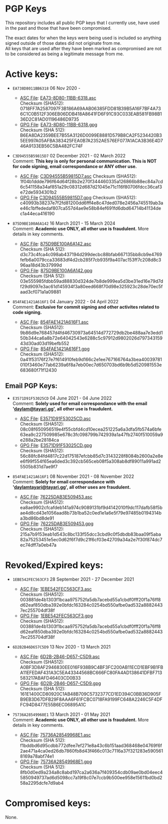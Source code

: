 # PGP Keys

This repository includes all public PGP keys that I currently use, have used in the past and those that have been compromised.  
  
The exact dates for when the keys were being used is included so anything signed outside of those dates did not originate from me.  
All keys that are used after they have been marked as compromised are not to be considered as being a legitimate message from me.  


# Active keys:

- `EA738D8011BB6318` 06 Nov 2020 -
	- [ASC File](https://github.com/daylamtayari/PGP-Keys/tree/master/Key_Files/EA73-8D80-11BB-6318.asc "ASC File"): [EA73-8D80-11BB-6318.asc](https://raw.github.com/daylamtayari/PGP-Keys/master/Key_Files/EA73-8D80-11BB-6318.asc "EA73-8D80-11BB-6318.asc")  
		Checksum (SHA512): 0718FF7A2587097F3B186A69AAB06385FDD81B39B5A16F7BF4A736C1C0B512F306EB06DDB418A8641FD6F91C93C033EAB581FB98B136D2C81AD01196486D9735
	- [GPG File](http:/http://https://github.com/daylamtayari/PGP-Keys/tree/master/Key_Files/EA73-8D80-11BB-6318.pgp "GPG File"): [EA73-8D80-11BB-6318.gpg](https://raw.github.com/daylamtayari/PGP-Keys/master/Key_Files/EA73-8D80-11BB-6318.gpg "EA73-8D80-11BB-6318.gpg")  
		Checksum (SHA 512): B6EA8DA2359BEE7B55A3126D0099E8881D579B8CA2F5234420B35EE997A05AFBA383425FEA0B7A2352AE576EF077A1ACA3B36E4D746A9133EB56C5BA482FC74F

- `C3D94555B59815D7` 02 December 2021 - 02 March 2022  
	Comment: **This key is only for personal communication. This is NOT for code signing, email correspondance or ANY other use.**
	- [ASC File](https://git.tayari.gg/tayari/PGP-Keys/-/blob/master/Key_Files/C3D94555B59815D7.asc "ASC File"): [C3D94555B59815D7.asc](https://git.tayari.gg/tayari/PGP-Keys/-/raw/master/Key_Files/C3D94555B59815D7.asc "C3D94555B59815D7.asc")
		Checksum (SHA512): 1f04b1ddde796f64d64f28b2e270f344460335a126866b88ec84a7cd6c541158a34af851a29c08312d687d21045e71c116f80706fdcc36caf3e72de5934301b2
	- [GPG File](https://git.tayari.gg/tayari/PGP-Keys/-/blob/master/Key_Files/C3D94555B59815D7.gpg "GPG File") [C3D94555B59815D7.gpg](https://git.tayari.gg/tayari/PGP-Keys/-/raw/master/Key_Files/C3D94555B59815D7.gpg "C3D94555B59815D7.gpg")
		Checksum (SHA512): c40993b38237e7f2fd81200dd6fff4e8c47ded078e2456a745519ab3ae46c1bffededaf807ca557d4ae9e58b84ef691fd6dbd64714b41134dec1a44eca416190

- `875D9BE100A6A142` 16 March 2021 - 15 March 2024  
	Comment: **Academic use ONLY, all other use is fraudulent.** More details in key comments.
	- [ASC File](https://github.com/daylamtayari/PGP-Keys/tree/master/Key_Files/875D9BE100A6A142.asc "ASC File"): [875D9BE100A6A142.asc](https://raw.github.com/daylamtayari/PGP-Keys/master/Key_Files/875D9BE100A6A142.asc "875D9BE100A6A142.asc")  
		Checksum (SHA 512): d3c73c4fca4c098ab437194d299decbc88bfab667135bb8cb9e4769fefb6a0079cca33683df4d2cb285f7cb935f9a407ac153ff7c208d8c396aa18d43b37999d
	- [GPG File](https://github.com/daylamtayari/PGP-Keys/tree/master/Key_Files/875D9BE100A6A142.gpg "GPG File"): [875D9BE100A6A142.gpg](https://raw.github.com/daylamtayari/PGP-Keys/master/Key_Files/875D9BE100A6A142.gpg "875D9BE100A6A142.gpg")  
		Checksum (SHA 512): 03e555985fdbb59ad88830d324de7b8de999ea5d3be31ed16e79d7df29d9097e3ac61d145934f3a80eed668f70d98e325923c28de70ec5faad3cf071a1a09881

- `854FAE1421A616F1` 04 January 2022 - 04 April 2022  
	Comment: **Exclusive for commit signing and other activites related to code signing.**  
	- [ASC File](https://git.tayari.gg/tayari/PGP-Keys/-/blob/master/Key_Files/854FAE1421A616F1.asc "ASC File"): [854FAE1421A616F1.asc](https://git.tayari.gg/tayari/PGP-Keys/-/raw/master/Key_Files/854FAE1421A616F1.asc "854FAE1421A616F1.asc")   
		Checksum (SHA512): 9b86d9e768457d4fd46730973a64514d772729db2be488aa7e3edd150b344ca6a8b72e64042543e6288c5c97912d9802026d79734315943d30ad03d19befb552
	- [GPG File](https://git.tayari.gg/tayari/PGP-Keys/-/blob/master/Key_Files/854FAE1421A616F1.gpg "GPG File"): [854FAE1421A616F1.gpg](https://git.tayari.gg/tayari/PGP-Keys/-/raw/master/Key_Files/854FAE1421A616F1.gpg "854FAE1421A616F1.gpg")     
		Checksum (SHA512): 0a41f53176f27e7f614910feb9d166c2e1ee767166764a3bea40039781010f3460e77ab6239a6f8a7eb00ec7d650703bd6b9b5d520981553e683680f71f12430

## Email PGP Keys:

- `E3571D91F53025CD` 04 June 2021 - 04 June 2022  
	Comment: **Solely used for email correspondance with the email 'daylam@tayari.gg', all other use is fraudulent.**
	- [ASC File](https://git.tayari.gg/tayari/PGP-Keys/-/blob/master/Key_Files/E3571D91F53025CD.asc "ASC File"): [E3571D91F53025CD.asc](https://git.tayari.gg/tayari/PGP-Keys/-/raw/master/Key_Files/E3571D91F53025CD.asc "E3571D91F53025CD.asc")   
		Checksum (SHA512): 08c08f650956519e4f55cbfd4cd10ecea251225a6a3dfa5fb574a6bfe63ea9c227509985e678c3fc098799b742939a1a47fb2740f510059a9e288a2be28184ca
	- [GPG File](https://git.tayari.gg/tayari/PGP-Keys/-/blob/master/Key_Files/E3571D91F53025CD.gpg "GPG File"): [E3571D91F53025CD.gpg](https://git.tayari.gg/tayari/PGP-Keys/-/raw/master/Key_Files/E3571D91F53025CD.gpg "E3571D91F53025CD.gpg")     
		Checksum (SHA512): 56c88fc84fd4817c22d175187efcbb85d7c3143228f8084b2600a2e8ee6f99f554f65ea6ded3c392cb565ceb08f5a308ab8df89011a991ad25505b831d7ae9f7

- `854FAE1421A616F1` 08 November 2021 - 08 November 2022  
	Comment: **Solely for email correspondance with 'daylamtayari@tayari.gg', all other uses are fraudulent.**
	- [ASC File](https://git.tayari.gg/tayari/PGP-Keys/-/blob/master/Key_Files/76225DAB3E509453.asc "ASC File"): [76225DAB3E509453.asc](https://git.tayari.gg/tayari/PGP-Keys/-/raw/master/Key_Files/76225DAB3E509453.asc "76225DAB3E509453.asc")   
		Checksum (SHA512): ea8ae9902cfcafdeb141a974c9089131bf9d4142010f9dc117dafb58f5bae4d8cd43e1056aad8b73b1ba52c0ed1e1a6e5f79e97485b0194314ba3bd86bd8de91
	- [GPG File](https://git.tayari.gg/tayari/PGP-Keys/-/blob/master/Key_Files/76225DAB3E509453.gpg "GPG File"): [76225DAB3E509453.gpg](https://git.tayari.gg/tayari/PGP-Keys/-/raw/master/Key_Files/76225DAB3E509453.gpg "76225DAB3E509453.gpg")     
		Checksum (SHA512): 215a7b9153eab1d543c8bc133f55dcc3cbd9c0f5dbdb83baa09f5aba82a75253451e5ec0d62f6f7d9c21f6cf03e42709a34a2e7f30f874dc7ec74dff7a0eb47a



# Revoked/Expired keys:

- `1EBE542FEC563CF3` 28 September 2021 - 27 December 2021
	- [ASC File](https://git.tayari.gg/tayari/PGP-Keys/-/blob/master/Key_Files/1EBE542FEC563CF3.asc "ASC File"): [1EBE542FEC563CF3.asc](https://git.tayari.gg/tayari/PGP-Keys/-/raw/master/Key_Files/1EBE542FEC563CF3.asc "1EBE542FEC563CF3.asc")   
		Checksum (SHA512): 003881de4b1303f1bcaa975752fa5db7acebd55a1cbdf0fff20f1a76ff8d62eaf850dba392e0bfdc163284c0254bd550afbe0ad532a88824437ec255704df38f
	- [GPG File](https://git.tayari.gg/tayari/PGP-Keys/-/blob/master/Key_Files/1EBE542FEC563CF3.gpg "GPG File"): [1EBE542FEC563CF3.gpg](https://git.tayari.gg/tayari/PGP-Keys/-/raw/master/Key_Files/1EBE542FEC563CF3.gpg "1EBE542FEC563CF3.gpg")     
		Checksum (SHA512): 003881de4b1303f1bcaa975752fa5db7acebd55a1cbdf0fff20f1a76ff8d62eaf850dba392e0bfdc163284c0254bd550afbe0ad532a88824437ec255704df38f

- `6D2B2B46D657C5D9` 13 Nov 2020 - 13 March 2021
	- [ASC File](https://github.com/daylamtayari/PGP-Keys/tree/master/Key_Files/6D2B-2B46-D657-C5D9.asc "ASC File"): [6D2B-2B46-D657-C5D9.asc](https://raw.github.com/daylamtayari/PGP-Keys/master/Key_Files/6D2B-2B46-D657-C5D9.asc "6D2B-2B46-D657-C5D9.asc")  
		Checksum (SHA512): A0BF3D8AF2946830EE016F938B9C4BF3FC200AB11ECD1EBF9B1FBA11EFEDAF431A3C5EA43344568BC666FC80FA4AD138641DFBF713583217ABAFD46403CD0B33
	- [GPG File](https://github.com/daylamtayari/PGP-Keys/tree/master/Key_Files/6D2B-2B46-D657-C5D9.pgp "GPG File"): [6D2B-2B46-D657-C5D9.gpg](https://raw.github.com/daylamtayari/PGP-Keys/master/Key_Files/6D2B-2B46-D657-C5D9.gpg "6D2B-2B46-D657-C5D9.gpg")  
		Checksum (SHA 512): 161E1400CD80920C1AB48B709C5732377CD1ED394C0BB36D905FB9EB3D67DFB29F8AAA6F61FCBC0718FA9199FC648A2246C5F4DFFC94D8477E55B6EC06895A1C

- `75736A28549968E1` 13 March 2021 - 01 May 2021  
	Comment: **Academic use ONLY, all other use is fraudulent.** More details in key comments.
	- [ASC File](https://github.com/daylamtayari/PGP-Keys/tree/master/Key_Files/75736A28549968E1.asc "ASC File"): [75736A28549968E1.asc](https://raw.github.com/daylamtayari/PGP-Keys/master/Key_Files/75736A28549968E1.asc "75736A28549968E1.asc")  
		Checksum (SHA 512): f1bddbd6d95cdbb772dfee7ef271e8a43c6b151aad368468e04769f6f2ae471a4ca0ed26db7860fb8d43f466c013c7116a37f321283e5905618169a78abf74e1
	- [GPG File](https://github.com/daylamtayari/PGP-Keys/tree/master/Key_Files/75736A28549968E1.gpg "GPG File"): [75736A28549968E1.gpg](https://raw.github.com/daylamtayari/PGP-Keys/master/Key_Files/75736A28549968E1.gpg "75736A28549968E1.gpg")  
		Checksum (SHA 512): 8fb0d0ed9a234a8c8abd197ca2a636a7f409354cdb09ae0bd04eec45850949737ad6d5098cc7a19f8c07e7ccb9b500ee958e15611bd0bd258a2295dcfe7d9ab4

# Compromised keys:

None.

